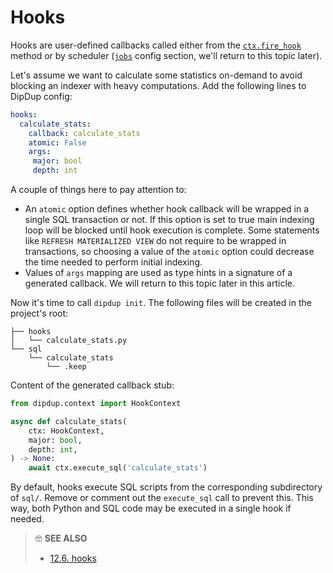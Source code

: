 # Hooks

Hooks are user-defined callbacks called either from the [`ctx.fire_hook`](../advanced/handler-context.md#helpers) method or by scheduler ([`jobs`](jobs.md) config section, we'll return to this topic later).

Let's assume we want to calculate some statistics on-demand to avoid blocking an indexer with heavy computations. Add the following lines to DipDup config:

```yaml
hooks:
  calculate_stats:
    callback: calculate_stats
    atomic: False
    args:
     major: bool
     depth: int
```

A couple of things here to pay attention to:

* An `atomic` option defines whether hook callback will be wrapped in a single SQL transaction or not. If this option is set to true main indexing loop will be blocked until hook execution is complete. Some statements like `REFRESH MATERIALIZED VIEW` do not require to be wrapped in transactions, so choosing a value of the `atomic` option could decrease the time needed to perform initial indexing.
* Values of `args` mapping are used as type hints in a signature of a generated callback. We will return to this topic later in this article.

Now it's time to call `dipdup init`. The following files will be created in the project's root:

```text
├── hooks
│   └── calculate_stats.py
└── sql
    └── calculate_stats
        └── .keep
```

Content of the generated callback stub:

```python
from dipdup.context import HookContext

async def calculate_stats(
    ctx: HookContext,
    major: bool,
    depth: int,
) -> None:
    await ctx.execute_sql('calculate_stats')
```

By default, hooks execute SQL scripts from the corresponding subdirectory of `sql/`. Remove or comment out the `execute_sql` call to prevent this. This way, both Python and SQL code may be executed in a single hook if needed.

> 🤓 **SEE ALSO**
>
> * [12.6. hooks](../../config/hooks.md)
